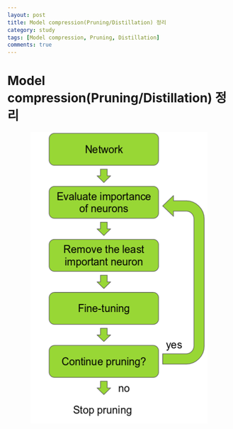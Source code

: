 ```yaml
---
layout: post
title: Model compression(Pruning/Distillation) 정리
category: study
tags: [Model compression, Pruning, Distillation]
comments: true
---
```


# Model compression(Pruning/Distillation) 정리


<center>
<figure>
<img src="/assets/post_img/study/2019-04-13-pruning/fig1.png" alt="views">
<figcaption></figcaption>
</figure>
</center>
